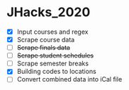 # JHacks_2020

- [X] Input courses and regex
- [X] Scrape course data
- [ ] ~~Scrape finals data~~
- [ ] ~~Scrape student schedules~~
- [ ] Scrape semester breaks
- [X] Building codes to locations
- [ ] Convert combined data into iCal file
